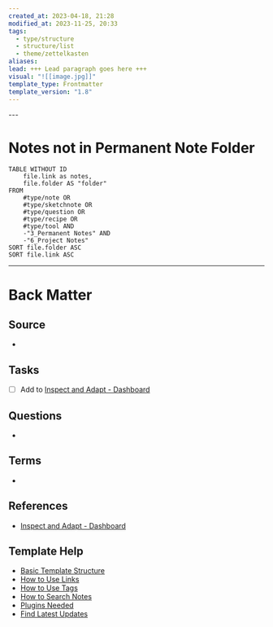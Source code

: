 ```yaml
---
created_at: 2023-04-18, 21:28
modified_at: 2023-11-25, 20:33
tags:
  - type/structure
  - structure/list
  - theme/zettelkasten
aliases: 
lead: +++ Lead paragraph goes here +++
visual: "![[image.jpg]]"
template_type: Frontmatter
template_version: "1.8"
---
```

<!--  See "Template Help" below for using properties -->---

# Notes not in Permanent Note Folder

<!-- DataView table, use example and modify -->
```dataview
TABLE WITHOUT ID
	file.link as notes, 
	file.folder AS "folder" 
FROM 
	#type/note OR 
	#type/sketchnote OR 
	#type/question OR 
	#type/recipe OR 
	#type/tool AND 
	-"3_Permanent Notes" AND
	-"6_Project Notes"
SORT file.folder ASC 
SORT file.link ASC
```

<!-- Options 
TABLE WITHOUT ID
	file.folder AS ...
	file.link AS ...
	file.name AS ...
	file.etags AS ...
	length(file.outlinks) AS …
	length(file.inlinks) AS …
	length(file.etags) AS …
	dateformat(file.cday, "yyyy-MM-dd") AS Date
	dateformat(file.cday, "yyyy-LLL-dd") AS Date

FROM #target/forumzettelkasten  : when using tags
FROM "Books"                                : when using folders
FROM ""                                          : when using all folders
FROM #status/open OR #status/wip

SORT created DESC
SORT file.name ASC

WHERE read = 2023
WHERE status = "open"
WHERE contains(file.name,"LernOS Zettelkasten")
WHERE sketchnote != empty

LIMIT 3

---
More about: 
https://github.com/blacksmithgu/obsidian-dataview/blob/master/docs/docs/queries/query-types.md
https://github.com/blacksmithgu/obsidian-dataview/blob/master/docs/docs/queries/data-commands.md

Source: 
https://github.com/groepl/Obsidian-Templates
-->


---
# Back Matter
## Source
<!-- Always keep a link to the source- --> 
- 

## Tasks
<!-- What remains to be done with this note? --> 
- [ ] Add to [Inspect and Adapt - Dashboard](Inspect%20and%20Adapt%20-%20Dashboard.md)

## Questions
<!-- What remains for you to consider? --> 
- 

## Terms
<!-- Links to definition pages. -->
- 

## References
<!-- Links to pages not referenced in the content. -->
- [Inspect and Adapt - Dashboard](Inspect%20and%20Adapt%20-%20Dashboard.md)

## Template Help
<!-- Links to external help pages on GitHub. -->
- [Basic Template Structure](https://github.com/groepl/Obsidian-Templates#basic-template-structure)
- [How to Use Links](https://github.com/groepl/Obsidian-Templates#how-to-use-links)
- [How to Use Tags](https://github.com/groepl/Obsidian-Templates#how-to-use-tags)
- [How to Search Notes](https://github.com/groepl/Obsidian-Templates#how-to-search-notes)
- [Plugins Needed](https://github.com/groepl/Obsidian-Templates#obsidian-plugins-needed)
- [Find Latest Updates](https://github.com/groepl/Obsidian-Templates)
